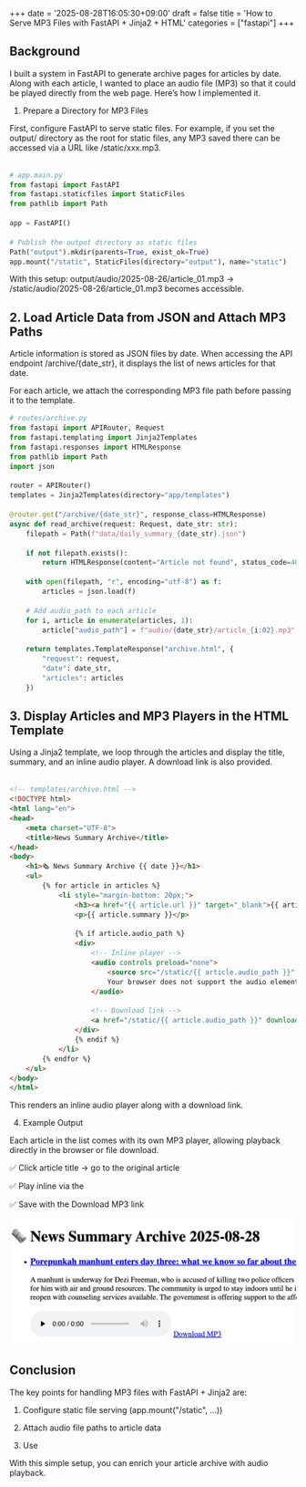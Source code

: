 +++
date = '2025-08-28T16:05:30+09:00'
draft = false
title = 'How to Serve MP3 Files with FastAPI + Jinja2 + HTML'
categories = ["fastapi"]
+++



## Background

I built a system in FastAPI to generate archive pages for articles by date.
Along with each article, I wanted to place an audio file (MP3) so that it could be played directly from the web page.
Here’s how I implemented it.

1. Prepare a Directory for MP3 Files

First, configure FastAPI to serve static files.
For example, if you set the output/ directory as the root for static files, any MP3 saved there can be accessed via a URL like /static/xxx.mp3.

```python

# app.main.py
from fastapi import FastAPI
from fastapi.staticfiles import StaticFiles
from pathlib import Path

app = FastAPI()

# Publish the output directory as static files
Path("output").mkdir(parents=True, exist_ok=True)
app.mount("/static", StaticFiles(directory="output"), name="static")

```

With this setup:
output/audio/2025-08-26/article_01.mp3 → /static/audio/2025-08-26/article_01.mp3
becomes accessible.

## 2. Load Article Data from JSON and Attach MP3 Paths

Article information is stored as JSON files by date.
When accessing the API endpoint /archive/{date_str}, it displays the list of news articles for that date.

For each article, we attach the corresponding MP3 file path before passing it to the template.



``` python
# routes/archive.py
from fastapi import APIRouter, Request
from fastapi.templating import Jinja2Templates
from fastapi.responses import HTMLResponse
from pathlib import Path
import json

router = APIRouter()
templates = Jinja2Templates(directory="app/templates")

@router.get("/archive/{date_str}", response_class=HTMLResponse)
async def read_archive(request: Request, date_str: str):
    filepath = Path(f"data/daily_summary_{date_str}.json")

    if not filepath.exists():
        return HTMLResponse(content="Article not found", status_code=404)

    with open(filepath, "r", encoding="utf-8") as f:
        articles = json.load(f)

    # Add audio_path to each article
    for i, article in enumerate(articles, 1):
        article["audio_path"] = f"audio/{date_str}/article_{i:02}.mp3"

    return templates.TemplateResponse("archive.html", {
        "request": request,
        "date": date_str,
        "articles": articles
    })


```


## 3. Display Articles and MP3 Players in the HTML Template

Using a Jinja2 template, we loop through the articles and display the title, summary, and an inline audio player.
A download link is also provided.

```html

<!-- templates/archive.html -->
<!DOCTYPE html>
<html lang="en">
<head>
    <meta charset="UTF-8">
    <title>News Summary Archive</title>
</head>
<body>
    <h1>🗞️ News Summary Archive {{ date }}</h1>
    <ul>
        {% for article in articles %}
            <li style="margin-bottom: 20px;">
                <h3><a href="{{ article.url }}" target="_blank">{{ article.title }}</a></h3>
                <p>{{ article.summary }}</p>

                {% if article.audio_path %}
                <div>
                    <!-- Inline player -->
                    <audio controls preload="none">
                        <source src="/static/{{ article.audio_path }}" type="audio/mpeg">
                        Your browser does not support the audio element.
                    </audio>

                    <!-- Download link -->
                    <a href="/static/{{ article.audio_path }}" download>Download MP3</a>
                </div>
                {% endif %}
            </li>
        {% endfor %}
    </ul>
</body>
</html>


```


This renders an inline audio player along with a download link.

4. Example Output

Each article in the list comes with its own MP3 player, allowing playback directly in the browser or file download.

✅ Click article title → go to the original article

✅ Play inline via the <audio> tag

✅ Save with the Download MP3 link

![Image](article_media_player_download.png)


## Conclusion

The key points for handling MP3 files with FastAPI + Jinja2 are:

1. Configure static file serving (app.mount("/static", ...))

2. Attach audio file paths to article data

3. Use <audio> tags in the template

With this simple setup, you can enrich your article archive with audio playback.